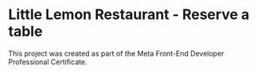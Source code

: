 # Little Lemon Restaurant - Reserve a table

This project was created as part of the Meta Front-End Developer Professional Certificate.